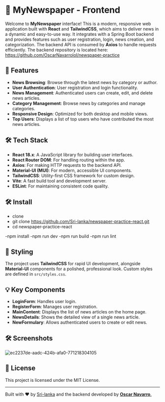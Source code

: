 # 📰 MyNewspaper - Frontend

Welcome to **MyNewspaper** interface! This is a modern, responsive web application built with **React** and **TailwindCSS**, which aims to deliver news in a dynamic and easy-to-use way. It integrates with a Spring Boot backend and provides features such as user registration, login, news creation, and categorization. The backend API is consumed by **Axios** to handle requests efficiently. The backend repository is located here: https://github.com/OscarNavarrolol/newspaper-practice

## 🚀 Features

- **News Browsing**: Browse through the latest news by category or author.
- **User Authentication**: User registration and login functionality.
- **News Management**: Authenticated users can create, edit, and delete news articles.
- **Category Management**: Browse news by categories and manage categories.
- **Responsive Design**: Optimized for both desktop and mobile views.
- **Top Users**: Displays a list of top users who have contributed the most news articles.

## 🛠️ Tech Stack

- **React 18.x**: A JavaScript library for building user interfaces.
- **React Router DOM**: For handling routing within the app.
- **Axios**: For making HTTP requests to the backend API.
- **Material-UI (MUI)**: For modern, accessible UI components.
- **TailwindCSS**: Utility-first CSS framework for custom design.
- **Vite**: A fast build tool and development server.
- **ESLint**: For maintaining consistent code quality.

## 🛠️ Install

- clone
- git clone https://github.com/Sri-lanka/newspaper-practice-react.git
- cd newspaper-practice-react

-npm install
-npm run dev
-npm run build
-npm run lint

## 🎨 Styling

The project uses **TailwindCSS** for rapid UI development, alongside **Material-UI** components for a polished, professional look. Custom styles are defined in `src/styles.css`.

## 💡 Key Components

- **LoginForm**: Handles user login.
- **RegisterForm**: Manages user registration.
- **MainContent**: Displays the list of news articles on the home page.
- **NewsDetails**: Shows the detailed view of a single news article.
- **NewFormulary**: Allows authenticated users to create or edit news.

## 🛠️ Screenshots
![ec2237de-aadc-424b-afa0-771218304105](https://github.com/user-attachments/assets/2070d6ec-e6fd-4b0e-8bd0-e6372d7f2f91)


## 📄 License

This project is licensed under the MIT License.

---

Built with ❤️ by [Sri-lanka](https://github.com/Sri-lanka) and the backend developed by [**Oscar Navarro**.](https://github.com/OscarNavarrolol)




